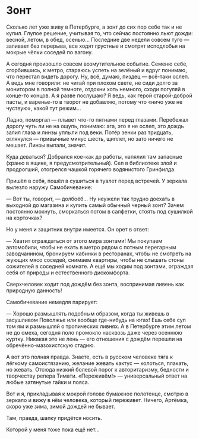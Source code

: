 # Зонт

Сколько лет уже живу в Петербурге, а зонт до сих пор себе так и не купил. Глупое решение, учитывая то, что сейчас постоянно льют дожди: весной, летом, в обед, осенью… Последние две недели совсем туго — заливает без перерыва, все ходят грустные и смотрят исподлобья на мокрые чёлки соседей по вагону.

А сегодня произошло совсем возмутительное событие. Семеню себе, сгорбившись, к метро, стараюсь успеть на зелёный и вдруг понимаю, что перестал видеть дорогу. Ну, всё, думаю, пиздец — всё-таки ослеп. А ведь мне говорили: не читай при плохом свете, не сиди долго за монитором в полной темноте, отдохни хоть немного, сходи погуляй в конце-то концов. А я разве послушаю? Я ведь, как герой старой-доброй пасты, и варенье-то в творог не добавляю, потому что «ничо уже не чуствую», какой тут режим…

Ладно, поморгал — плывет что-то пятнами перед глазами. Перебежал дорогу чуть ли не на ощупь, понимаю: ага, это я не ослеп, это дождь залил глаза и линзы уплыли под веки. Потёр зенки раз тридцать, оглянулся — привычные минус шесть, щиплет, но зато ничего не мешает. Линзы выпали, значит.

Куда деваться? Добрался кое-как до работы, напялил там запасные (храню в ящике, я предусмотрительный). Сел в библиотеке злой и продрогший, отогрелся чашкой горячего водянистого Гринфилда.

Пришёл в себя, пошёл в сушиться в туалет перед встречей. У зеркала вылезло наружу Самобичевание:

— Вот ты, говорит, — долбоёб… Ну неужели так трудно доехать в выходной до магазина и купить самый обычный черный зонт? Зачем постоянно мокнуть, сморкаться потом в салфетки, стоять под сушилкой на корточках?

Но у меня и защитник внутри имеется. Он орет в ответ:

— Хватит ограждаться от этого мира зонтами! Мы покупаем автомобили, чтобы не ехать в метро рядом с потным перегарным заводчанином, бронируем кабинки в ресторанах, чтобы не смотреть на жующих мясо соседей, снимаем квартиры, чтобы не слышать стоны сожителей в соседней комнате. А ещё мы ходим под зонтами, ограждая себя от природы и естественного дискомфорта.

Сверхчеловек ходит под дождём без зонта, воспринимая ливень как природную данность!

Самобичевание немедля парирует:

— Хорошо размышлять подобным образом, когда ты живешь в засушливом Поволжье или вообще где-нибудь на югах! Ешь себе суп том ям и размышляй о тропических ливнях. А в Петербурге этим летом не до смеха, сегодня поло промокло насквозь даже через осеннюю куртку. Никакая это не лень — его отношения с дождём перешли на обречённо-мазохистскую стадию.

А вот это полная правда. Знаете, есть в русском человеке тяга к лёгкому самоистязанию, желание жевать кактус — колоться, плакать, но жевать. Отсюда низкий болевой порог к авторитаризму, бедности и творчеству репера Тимати. «Переживём!» — универсальный ответ на любые затянутые гайки и пояса.

Вот и я, прикладывая к мокрой голове бумажное полотенце, смотрю в зеркало и вижу в нём человека, который переживет. Ничего, Артёмка, скоро уже зима, зимой дождей не бывает.

Там, правда, шапку придётся носить.

Которой у меня тоже пока ещё нет…